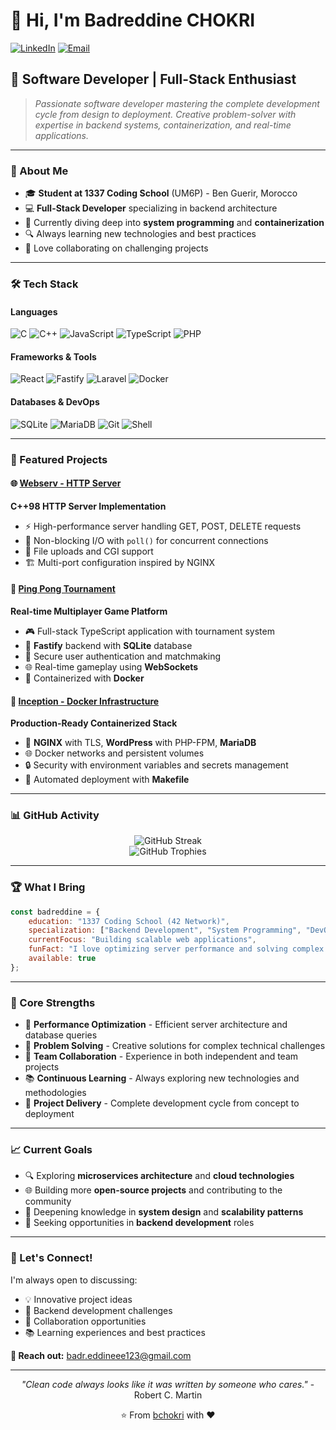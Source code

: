 # 👋 Hi, I'm Badreddine CHOKRI

[![LinkedIn](https://img.shields.io/badge/LinkedIn-0077B5?style=for-the-badge&logo=linkedin&logoColor=white)](https://linkedin.com/in/badreddine-chokri)
[![Email](https://img.shields.io/badge/Email-D14836?style=for-the-badge&logo=gmail&logoColor=white)](mailto:badr.eddineee123@gmail.com)

## 🚀 Software Developer | Full-Stack Enthusiast

> *Passionate software developer mastering the complete development cycle from design to deployment. Creative problem-solver with expertise in backend systems, containerization, and real-time applications.*

---

### 🎯 About Me

- 🎓 **Student at 1337 Coding School** (UM6P) - Ben Guerir, Morocco
- 💻 **Full-Stack Developer** specializing in backend architecture
- 🌱 Currently diving deep into **system programming** and **containerization**
- 🔍 Always learning new technologies and best practices
- 🤝 Love collaborating on challenging projects

---

### 🛠️ Tech Stack

#### **Languages**
![C](https://img.shields.io/badge/C-00599C?style=for-the-badge&logo=c&logoColor=white)
![C++](https://img.shields.io/badge/C++-00599C?style=for-the-badge&logo=cplusplus&logoColor=white)
![JavaScript](https://img.shields.io/badge/JavaScript-F7DF1E?style=for-the-badge&logo=javascript&logoColor=black)
![TypeScript](https://img.shields.io/badge/TypeScript-007ACC?style=for-the-badge&logo=typescript&logoColor=white)
![PHP](https://img.shields.io/badge/PHP-777BB4?style=for-the-badge&logo=php&logoColor=white)

#### **Frameworks & Tools**
![React](https://img.shields.io/badge/React-20232A?style=for-the-badge&logo=react&logoColor=61DAFB)
![Fastify](https://img.shields.io/badge/Fastify-000000?style=for-the-badge&logo=fastify&logoColor=white)
![Laravel](https://img.shields.io/badge/Laravel-FF2D20?style=for-the-badge&logo=laravel&logoColor=white)
![Docker](https://img.shields.io/badge/Docker-2496ED?style=for-the-badge&logo=docker&logoColor=white)

#### **Databases & DevOps**
![SQLite](https://img.shields.io/badge/SQLite-07405E?style=for-the-badge&logo=sqlite&logoColor=white)
![MariaDB](https://img.shields.io/badge/MariaDB-003545?style=for-the-badge&logo=mariadb&logoColor=white)
![Git](https://img.shields.io/badge/Git-F05032?style=for-the-badge&logo=git&logoColor=white)
![Shell](https://img.shields.io/badge/Shell_Script-121011?style=for-the-badge&logo=gnu-bash&logoColor=white)

---

### 🎯 Featured Projects

#### 🌐 [Webserv - HTTP Server](https://github.com/bchokri/webserv)
**C++98 HTTP Server Implementation**
- ⚡ High-performance server handling GET, POST, DELETE requests
- 🔄 Non-blocking I/O with `poll()` for concurrent connections
- 📁 File uploads and CGI support
- 🏗️ Multi-port configuration inspired by NGINX

#### 🏓 [Ping Pong Tournament](https://github.com/bchokri/ping-pong-game)
**Real-time Multiplayer Game Platform**
- 🎮 Full-stack TypeScript application with tournament system
- 🚀 **Fastify** backend with **SQLite** database
- 🔐 Secure user authentication and matchmaking
- 🌐 Real-time gameplay using **WebSockets**
- 🐳 Containerized with **Docker**

#### 🐳 [Inception - Docker Infrastructure](https://github.com/bchokri/inception)
**Production-Ready Containerized Stack**
- 🔧 **NGINX** with TLS, **WordPress** with PHP-FPM, **MariaDB**
- 🌐 Docker networks and persistent volumes
- 🔒 Security with environment variables and secrets management
- 🤖 Automated deployment with **Makefile**

---

### 📊 GitHub Activity

<div align="center">
  <img src="https://github-readme-streak-stats.herokuapp.com/?user=bchokri&theme=radical&hide_border=true" alt="GitHub Streak" />
</div>

<div align="center">
  <img src="https://github-profile-trophy.vercel.app/?username=bchokri&theme=radical&no-frame=true&column=6" alt="GitHub Trophies" />
</div>

---

### 🏆 What I Bring

```javascript
const badreddine = {
    education: "1337 Coding School (42 Network)",
    specialization: ["Backend Development", "System Programming", "DevOps"],
    currentFocus: "Building scalable web applications",
    funFact: "I love optimizing server performance and solving complex algorithms",
    available: true
};
```

---

### 🌟 Core Strengths

- 🚀 **Performance Optimization** - Efficient server architecture and database queries
- 🔧 **Problem Solving** - Creative solutions for complex technical challenges  
- 🤝 **Team Collaboration** - Experience in both independent and team projects
- 📚 **Continuous Learning** - Always exploring new technologies and methodologies
- 🎯 **Project Delivery** - Complete development cycle from concept to deployment

---

### 📈 Current Goals

- 🔍 Exploring **microservices architecture** and **cloud technologies**
- 🌐 Building more **open-source projects** and contributing to the community
- 📖 Deepening knowledge in **system design** and **scalability patterns**
- 🎯 Seeking opportunities in **backend development** roles

---

### 💬 Let's Connect!

I'm always open to discussing:
- 💡 Innovative project ideas
- 🚀 Backend development challenges
- 🤝 Collaboration opportunities
- 📚 Learning experiences and best practices

**📧 Reach out:** [badr.eddineee123@gmail.com](mailto:badr.eddineee123@gmail.com)

---

<div align="center">
  
*"Clean code always looks like it was written by someone who cares."* - Robert C. Martin

⭐️ From [bchokri](https://github.com/bchokri) with ❤️

</div>
